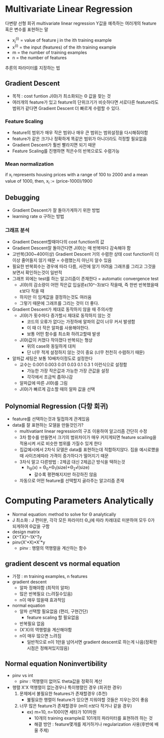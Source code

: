 # Multivariate Linear Regression

다변량 선형 회귀
multivariate linear regression
Y값을 예측하는 여러개의 feature 혹은 변수를 표현하는 말

- x<sub>j</sub><sup>(i)</sup> = value of feature j in the ith training example
- x<sup>(i)</sup> = the input (features) of the ith training example
- m = the number of training examples
- n = the number of features

추론의 파라미터를 지정하는 법


## Gradient Descent
- 목적 : cost funtion J(Θ)가 최소화되는 Θ 값을 찾는 것
- 여러개의 feature가 있고 feature의 단위크기가 비슷하다면 서로다른 feature라도 범위가 같다면 Gradient Descent 더 빠르게 수렴할 수 있다.
### Feature Scaling
- feature의 범위가 매우 작은 범위나 매우 큰 범위는 범위설정을 다시해줘야함
- feature가 같은 크기나 정확하게 똑같은 범위가 아니더라도 걱정할 필요없음
- Gradient Descent가 훨씬 빨라지면 되기 때문
- Feature Scaling를 진행하면 적은수의 반복으로도 수렴가능
### Mean normalization
 if x<sub>i</sub> represents housing prices with a range of 100 to 2000 and a mean value of 1000, then, x<sub>i</sub> := (price-1000)/1900

## Debugging
- Gradient Descent가 잘 돌아가게하기 위한 방법
- learning rate α 구하는 방법


### 그래프 분석
- Gradient Descent할때마다의 cost function의 값
- Gradient Descent잘 돌아간다면 J(Θ)는 매 반복마다 감속해야 함
- 고반복(300~400이상) Gradient Descent 거의 수렴한 상태 cost function이 더 이상 줄어들지 않기 때문 = 수렴했는지 아닌지 알수 있음
- 필요한 반복회수는 경우에 따라 다름, 사전에 알기 어려움 그래프를 그리고 그것을 보면서 확인하는것이 일반적
- 그래프 외에는 test를 하는 알고리즘이 존재한다 = automatic convergence test
  - J(Θ)의 감소량이 어떤 작은값 입실론ε(10^-3)보다 작을때, 즉 한번 반복했을때 ε보다 작을 때
  - 하지만 이 임계값을 결정하는것도 여러움
  - 그렇기 때문에 그래프를 그리는 것이 더 좋다.
- Gradient Descent가 제대로 동작하지 않을 때 주의사항
  - J(Θ)가 횟수마다 증가할시 제대로 동작하지 않는 것
    - 코드의 오류가 없다는 가정하에 알파의 값이 너무 커서 발생함
    - 이 때 더 작은 알파를 사용해야한다.
    - 보통 어떤 함수를 최소화 하려고할때 발생
  - J(Θ)값이 커졌다 작아졌다 반복되는 형상
    - 위의 case와 동일하게 대처
    - 단 너무 적게 설정하지 않는 것이 중요 (너무 천천히 수렴하기 때문)
- 알파값 세팅은 보통 10배차이정도로 설정한다
  - 교수는 0.001 0.003 0.01 0.03 0.1 0.3 1 이런식으로 설정함
    - 가능한 가장 작은값과 가능한 가장 큰값을 설정
    - 각각에서 조금씩 좁혀나감
  - 알파값에 따른 J(Θ)를 그림
  - J(Θ)가 빠르게 감소할 때의 알파 값을 선택

## Polynomial Regression (다항 회귀)
- feature를 선택하는것과 밀접하게 관계있음
- data를 잘 표현하는 모델을 만들것인가?
  - multivatiant linear regression의 구조 이용하여 알고리즘 간단히 수정
  - 3차 함수를 만들면서 크기의 범위차이가 매우 커지게되면 feature scailing을 적용시켜 서로 비슷한 범위를 가질수 있게 한다
  - 집값예시에서 2차식 모델은 data를 표현하는데 적합하지않다. 집을 예시로헀을때 사이즈에따라 가격이 증가하다가 떨어지기 때문
  - 3차식 말고 다른방법 : 2제곱 대신 2제곱근 방식을 택하는것
    - h<sub>Θ</sub>(x) = Θ<sub>0</sub>+Θ<sub>1</sub>(size)+Θ<sub>2</sub>√(size)
      - 갈수록 평편해지지만 하강하진 않음
  - 자동으로 어떤 feature를 선택할지 골라주는 알고리즘 존재

# Computing Parameters Analytically
- Normal equation: method to solve for Θ analytically
- J 최소화 :  J 편미분, 각각 모든 파라미터 Θ_j에 따라 차례대로 미분하여 모두 0가 되게하여 Θ값을 구함
- design matrix
- (X^TX)^-1X^Ty
- pinv(X'\*X)\*X'*y
  - pinv : 행렬의 역행렬을 계산하는 함수

## gradient descent vs normal equation
- 가정 : m training examples, n features
- gradient descent
  - 알파 정해야함 (최적의 알파)
  - 많은 반복필요 (느려질수있음)
  - n이 매우 많을때 효과적임
- normal equation
  - 알파 선택할 필요없음 (편리, 구현간단)
    - feature scaling 할 필요없음
  - 반복필요 없음
  - (X'X)의 역행렬을 계산해야함
  - n이 매우 많으면 느려짐
    - 일반적으로 n이 1만을 넘어서면 gradient descent로 하는게 나음(정확한 시점은 정해져있지않음)

## Normal equation Noninvertibility
- pinv vs int
  - pinv : 역행렬이 없어도 theta값을 정확히 계산
- 행렬 X'X 역행렬이 없는경우나 특이행렬인 경우 (희귀한 경우)
  1. 문제에서 불필요한 features가 존재할경우 (추천)
      - 붎필요한 행렬이 feature가 있으면 지워야할 것들은 지우는것이 좋음
  2. 너무 많은 feature가 존재할경우 (m이 n보다 작거나 같을 경우)
     - ex) m=10, n=100이면 세타가 101차원
       - 10개의 training example로 101개의 파라미터를 표현하려 하는 것
       - 해결 방안 : feature몇개를 제거하거나 regularization 사용(후반에 배울 주제)
